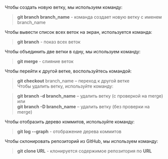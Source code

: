 Чтобы создать новую ветку, мы используем команду:  
>**git branch branch_name** - команда создает новую ветку с именем branch_name  

Чтобы вывести список всех веток на экран, используется команда:
> **git branch** - показ всех веток  

Чтобы объединить две ветки в одну, мы используем команду:
> **git merge** - слияние веток 


Чтобы перейти к другой ветке, воспользуйтесь командой:  
> **git checkout** branch_name – переход к другой ветке  
Чтобы удалить ветку, используйте команду:  

> **git branch -d branch_name** – удалить ветку (с проверкой на merge)  
или  
**git branch -D branch_name** – удалить ветку (без проверки на merge)  

Чтобы отобразить дерево коммитов, используйте команду:  
> **git log --graph** - отображение дерева коммитов  

Чтобы склонировать репозиторий из GitHub, мы используем команду:  
>**git clone URL** - клонируется содержимое репозитория по **URL**  